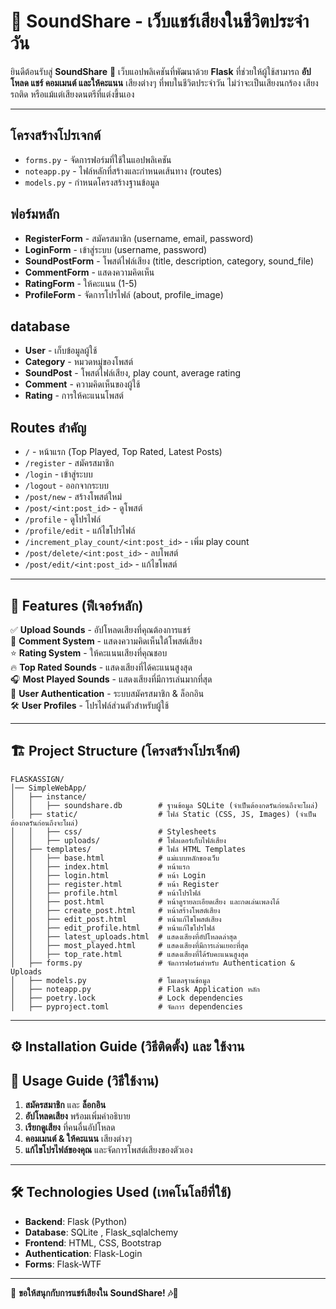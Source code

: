 # 📢 SoundShare - เว็บแชร์เสียงในชีวิตประจำวัน

ยินดีต้อนรับสู่ **SoundShare** 🎵 เว็บแอปพลิเคชันที่พัฒนาด้วย **Flask** ที่ช่วยให้ผู้ใช้สามารถ **อัปโหลด แชร์ คอมเมนต์ และให้คะแนน** เสียงต่างๆ ที่พบในชีวิตประจำวัน ไม่ว่าจะเป็นเสียงนกร้อง เสียงรถติด หรือแม้แต่เสียงดนตรีที่แต่งขึ้นเอง

---
## โครงสร้างโปรเจกต์
- `forms.py` - จัดการฟอร์มที่ใช้ในแอปพลิเคชัน
- `noteapp.py` - ไฟล์หลักที่สร้างและกำหนดเส้นทาง (routes)
- `models.py` - กำหนดโครงสร้างฐานข้อมูล

## ฟอร์มหลัก
- **RegisterForm** - สมัครสมาชิก (username, email, password)
- **LoginForm** - เข้าสู่ระบบ (username, password)
- **SoundPostForm** - โพสต์ไฟล์เสียง (title, description, category, sound_file)
- **CommentForm** - แสดงความคิดเห็น
- **RatingForm** - ให้คะแนน (1-5)
- **ProfileForm** - จัดการโปรไฟล์ (about, profile_image)

## database
- **User** - เก็บข้อมูลผู้ใช้
- **Category** - หมวดหมู่ของโพสต์
- **SoundPost** - โพสต์ไฟล์เสียง, play count, average rating
- **Comment** - ความคิดเห็นของผู้ใช้
- **Rating** - การให้คะแนนโพสต์

## Routes สำคัญ
- `/` - หน้าแรก (Top Played, Top Rated, Latest Posts)
- `/register` - สมัครสมาชิก
- `/login` - เข้าสู่ระบบ
- `/logout` - ออกจากระบบ
- `/post/new` - สร้างโพสต์ใหม่
- `/post/<int:post_id>` - ดูโพสต์
- `/profile` - ดูโปรไฟล์
- `/profile/edit` - แก้ไขโปรไฟล์
- `/increment_play_count/<int:post_id>` - เพิ่ม play count
- `/post/delete/<int:post_id>` - ลบโพสต์
- `/post/edit/<int:post_id>` - แก้ไขโพสต์
---

## 📌 Features (ฟีเจอร์หลัก)

✅ **Upload Sounds** - อัปโหลดเสียงที่คุณต้องการแชร์  
💬 **Comment System** - แสดงความคิดเห็นใต้โพสต์เสียง  
⭐ **Rating System** - ให้คะแนนเสียงที่คุณชอบ  
🔥 **Top Rated Sounds** - แสดงเสียงที่ได้คะแนนสูงสุด  
🎧 **Most Played Sounds** - แสดงเสียงที่มีการเล่นมากที่สุด  
🔐 **User Authentication** - ระบบสมัครสมาชิก & ล็อกอิน  
🛠️ **User Profiles** - โปรไฟล์ส่วนตัวสำหรับผู้ใช้  

---

## 🏗️ Project Structure (โครงสร้างโปรเจ็กต์)

```
FLASKASSIGN/
│── SimpleWebApp/
│   ├── instance/
│   │   ├── soundshare.db        # ฐานข้อมูล SQLite (จำเป็นต้องกดรันก่อนถึงจะโผล่)
│   ├── static/                  # ไฟล์ Static (CSS, JS, Images) (จำเป็นต้องกดรันก่อนถึงจะโผล่)
│   │   ├── css/                 # Stylesheets
│   │   ├── uploads/             # โฟลเดอร์เก็บไฟล์เสียง
│   ├── templates/               # ไฟล์ HTML Templates
│   │   ├── base.html            # แม่แบบหลักของเว็บ
│   │   ├── index.html           # หน้าแรก
│   │   ├── login.html           # หน้า Login
│   │   ├── register.html        # หน้า Register
│   │   ├── profile.html         # หน้าโปรไฟล์
│   │   ├── post.html            # หน้าดูรายละเอียดเสียง และกดเล่นเพลงได้
│   │   ├── create_post.html     # หน้าสร้างโพสต์เสียง
│   │   ├── edit_post.html       # หน้าแก้ไขโพสต์เสียง
│   │   ├── edit_profile.html    # หน้าแก้ไขโปรไฟล์
│   │   ├── latest_uploads.html  # แสดงเสียงที่อัปโหลดล่าสุด
│   │   ├── most_played.html     # แสดงเสียงที่มีการเล่นเยอะที่สุด
│   │   ├── top_rate.html        # แสดงเสียงที่ได้รับคะแนนสูงสุด
│   ├── forms.py                 # จัดการฟอร์มสำหรับ Authentication & Uploads
│   ├── models.py                # โมเดลฐานข้อมูล
│   ├── noteapp.py               # Flask Application หลัก
│   ├── poetry.lock              # Lock dependencies
│   ├── pyproject.toml           # จัดการ dependencies

```

---

## ⚙️ Installation Guide (วิธีติดตั้ง) และ ใช้งาน



## 🚀 Usage Guide (วิธีใช้งาน)

1. **สมัครสมาชิก** และ **ล็อกอิน**  
2. **อัปโหลดเสียง** พร้อมเพิ่มคำอธิบาย  
3. **เรียกดูเสียง** ที่คนอื่นอัปโหลด  
4. **คอมเมนต์ & ให้คะแนน** เสียงต่างๆ  
5. **แก้ไขโปรไฟล์ของคุณ** และจัดการโพสต์เสียงของตัวเอง  

---

## 🛠 Technologies Used (เทคโนโลยีที่ใช้)

- **Backend**: Flask (Python)
- **Database**: SQLite , Flask_sqlalchemy
- **Frontend**: HTML, CSS, Bootstrap
- **Authentication**: Flask-Login
- **Forms**: Flask-WTF


---

📢 **ขอให้สนุกกับการแชร์เสียงใน SoundShare! 🎶🚀**

